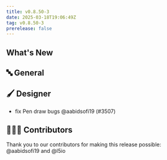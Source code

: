 ```yaml
---
title: v0.8.50-3
date: 2025-03-18T19:06:49Z
tag: v0.8.50-3
prerelease: false
---
```


## What's New
## 🔤 General
## 🖌️ Designer

- fix Pen draw bugs @aabidsofi19 (#3507)

## 👨🏽‍💻 Contributors

Thank you to our contributors for making this release possible:
@aabidsofi19 and @l5io
